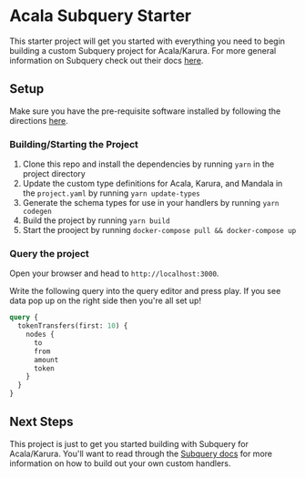 # Acala Subquery Starter

This starter project will get you started with everything you need to begin building a custom Subquery project for Acala/Karura. For more general information on Subquery check out their docs [here](https://doc.subquery.network/).

## Setup

Make sure you have the pre-requisite software installed by following the directions [here](https://doc.subquery.network/quickstart/helloworld-localhost/#pre-requisites).


### Building/Starting the Project

1. Clone this repo and install the dependencies by running `yarn` in the project directory
2. Update the custom type definitions for Acala, Karura, and Mandala in the `project.yaml` by running `yarn update-types`
3. Generate the schema types for use in your handlers by running `yarn codegen`
4. Build the project by running `yarn build`
5. Start the prooject by running `docker-compose pull && docker-compose up`

### Query the project

Open your browser and head to `http://localhost:3000`.

Write the following query into the query editor and press play. If you see data pop up on the right side then you're all set up! 

```graphql
query {
  tokenTransfers(first: 10) {
    nodes {
      to
      from
      amount
      token
    }
  }
}
```

## Next Steps

This project is just to get you started building with Subquery for Acala/Karura. You'll want to read through the [Subquery docs](https://doc.subquery.network/) for more information on how to build out your own custom handlers.